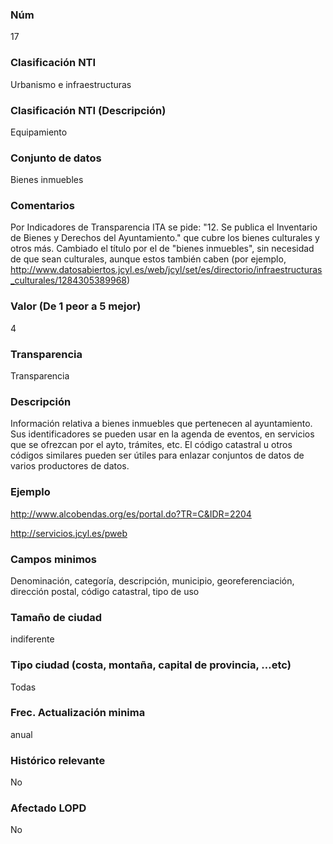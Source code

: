### Núm
17
### Clasificación NTI
Urbanismo e infraestructuras
### Clasificación NTI (Descripción)
Equipamiento
### Conjunto de datos
Bienes inmuebles
### Comentarios
Por Indicadores de Transparencia ITA se pide: "12. Se publica el Inventario de Bienes y Derechos del Ayuntamiento." que cubre los bienes culturales y otros más. Cambiado el título por el de "bienes inmuebles", sin necesidad de que sean culturales, aunque estos también caben (por ejemplo, http://www.datosabiertos.jcyl.es/web/jcyl/set/es/directorio/infraestructuras_culturales/1284305389968)
### Valor (De 1 peor a 5 mejor)
4
### Transparencia
Transparencia
### Descripción
Información relativa a bienes inmuebles que pertenecen al ayuntamiento. Sus identificadores se pueden usar en la agenda de eventos, en servicios que se ofrezcan por el ayto, trámites, etc. El código catastral u otros códigos similares pueden ser útiles para enlazar conjuntos de datos de varios productores de datos.
### Ejemplo
http://www.alcobendas.org/es/portal.do?TR=C&IDR=2204
 
 http://servicios.jcyl.es/pweb
### Campos minimos
Denominación, categoría, descripción, municipio, georeferenciación, dirección postal, código catastral, tipo de uso
### Tamaño de ciudad
indiferente
### Tipo ciudad (costa, montaña, capital de provincia, …etc)
Todas
### Frec. Actualización minima
anual
### Histórico relevante
No
### Afectado LOPD
No
